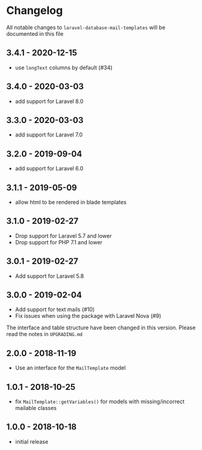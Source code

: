 # Changelog

All notable changes to `laravel-database-mail-templates` will be documented in this file

## 3.4.1 - 2020-12-15

- use `longText` columns by default (#34)

## 3.4.0 - 2020-03-03

- add support for Laravel 8.0

## 3.3.0 - 2020-03-03

- add support for Laravel 7.0

## 3.2.0 - 2019-09-04

- add support for Laravel 6.0

## 3.1.1 - 2019-05-09

- allow html to be rendered in blade templates

## 3.1.0 - 2019-02-27

- Drop support for Laravel 5.7 and lower
- Drop support for PHP 7.1 and lower

## 3.0.1 - 2019-02-27

- Add support for Laravel 5.8

## 3.0.0 - 2019-02-04

- Add support for text mails (#10)
- Fix issues when using the package with Laravel Nova (#9)

The interface and table structure have been changed in this version. Please read the notes in `UPGRADING.md`

## 2.0.0 - 2018-11-19

- Use an interface for the `MailTemplate` model

## 1.0.1 - 2018-10-25

- fix `MailTemplate::getVariables()` for models with missing/incorrect mailable classes

## 1.0.0 - 2018-10-18

- initial release

